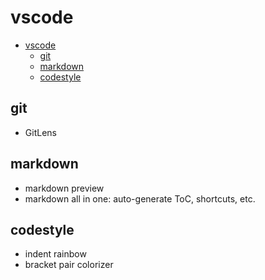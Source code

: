 # vscode
- [vscode](#vscode)
  - [git](#git)
  - [markdown](#markdown)
  - [codestyle](#codestyle)

## git
- GitLens

## markdown
- markdown preview
- markdown all in one: auto-generate ToC, shortcuts, etc.

## codestyle
- indent rainbow
- bracket pair colorizer

